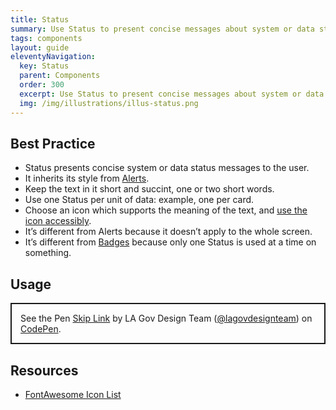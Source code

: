 ```yaml
---
title: Status
summary: Use Status to present concise messages about system or data status.
tags: components
layout: guide
eleventyNavigation:
  key: Status
  parent: Components
  order: 300
  excerpt: Use Status to present concise messages about system or data status.
  img: /img/illustrations/illus-status.png
---
```


## Best Practice

- Status presents concise system or data status messages to the user.
- It inherits its style from [Alerts](/components/alerts).
- Keep the text in it short and succint, one or two short words.
- Use one Status per unit of data: example, one per card.
- Choose an icon which supports the meaning of the text, and [use the icon accessibly](/foundation/icons).
- It’s different from Alerts because it doesn’t apply to the whole screen.
- It’s different from [Badges](/components/badges) because only one Status is used at a time on something.

## Usage

<p class="codepen" data-height="{{codepen.embedHeight}}" data-default-tab="html,result" data-slug-hash="wBvNmvN" data-pen-title="Skip Link" data-editable="true" data-user="lagovdesignteam" style="height: {{codepen.embedHeightPx}} box-sizing: border-box; display: flex; align-items: center; justify-content: center; border: 2px solid; margin: 1em 0; padding: 1em;">
  <span>See the Pen <a href="https://codepen.io/lagovdesignteam/pen/wBvNmvN">
  Skip Link</a> by LA Gov Design Team (<a href="https://codepen.io/lagovdesignteam">@lagovdesignteam</a>)
  on <a href="https://codepen.io">CodePen</a>.</span>
</p>
<script async src="https://public.codepenassets.com/embed/index.js"></script>

## Resources

- [FontAwesome Icon List](https://fontawesome.com/v5/search?o=r&m=free&s=solid)
